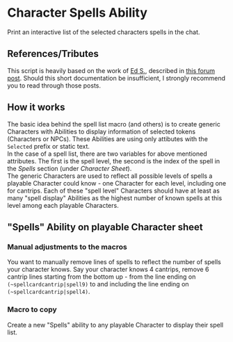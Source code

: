 # Character Spells Ability
Print an interactive list of the selected characters spells in the chat.

## References/Tributes
This script is heavily based on the work of [Ed S.](https://app.roll20.net/users/772714), described in [this forum post](https://app.roll20.net/forum/permalink/5629364/). Should this short documentation be insufficient, I strongly recommend you to read through those posts.

## How it works
The basic idea behind the spell list macro (and others) is to create generic Characters with Abilities to display information of selected tokens (Characters or NPCs). These Abilities are using only attibutes with the `Selected` prefix or static text.  
In the case of a spell list, there are two variables for above mentioned attributes. The first is the spell level, the second is the index of the spell in the _Spells_ section (under _Character Sheet_).  
The generic Characters are used to reflect all possible levels of spells a playable Character could know - one Character for each level, including one for cantrips. Each of these "spell level" Characters should have at least as many "spell display" Abilities as the highest number of known spells at this level among each playable Characters.

## "Spells" Ability on playable Character sheet

### Manual adjustments to the macros
You want to manually remove lines of spells to reflect the number of spells your character knows. Say your character knows 4 cantrips, remove 6 cantrip lines starting from the bottom up - from the line ending on `(~spellcardcantrip|spell9)` to and including the line ending on `(~spellcardcantrip|spell4)`.

### Macro to copy
Create a new "Spells" ability to any playable Character to display their spell list. 
